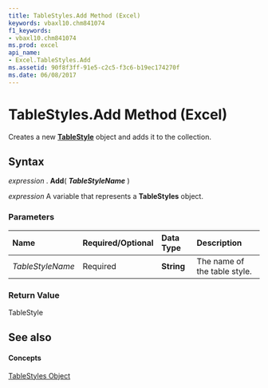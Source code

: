 ```yaml
---
title: TableStyles.Add Method (Excel)
keywords: vbaxl10.chm841074
f1_keywords:
- vbaxl10.chm841074
ms.prod: excel
api_name:
- Excel.TableStyles.Add
ms.assetid: 90f8f3ff-91e5-c2c5-f3c6-b19ec174270f
ms.date: 06/08/2017
---
```



# TableStyles.Add Method (Excel)

Creates a new **[TableStyle](tablestyle-object-excel.md)** object and adds it to the collection.


## Syntax

 _expression_ . **Add**( **_TableStyleName_** )

 _expression_ A variable that represents a **TableStyles** object.


### Parameters



|**Name**|**Required/Optional**|**Data Type**|**Description**|
|:-----|:-----|:-----|:-----|
| _TableStyleName_|Required| **String**|The name of the table style.|

### Return Value

TableStyle


## See also


#### Concepts


[TableStyles Object](tablestyles-object-excel.md)

